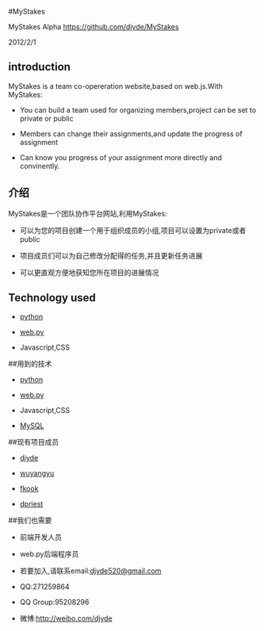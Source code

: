 #MyStakes

MyStakes Alpha
https://github.com/djyde/MyStakes

2012/2/1

## introduction

MyStakes is a team co-opereration website,based on web.js.With MyStakes:

* You can build a team used for organizing members,project can be set to private or public

* Members can change their assignments,and update the progress of assignment

* Can know you progress of your assignment more directly and convinently.

## 介绍

MyStakes是一个团队协作平台网站,利用MyStakes:

* 可以为您的项目创建一个用于组织成员的小组,项目可以设置为private或者public

* 项目成员们可以为自己修改分配得的任务,并且更新任务进展

* 可以更直观方便地获知您所在项目的进展情况

## Technology used

* [python](http://www.python.org)

* [web.py](http://www.webpy.org)

* Javascript,CSS

##用到的技术

* [python](http://www.python.org)

* [web.py](http://www.webpy.org)

* Javascript,CSS
* [MySQL](http://www.mysql.com)

##现有项目成员

* [djyde](https://github.com/djyde)

* [wuyangyu](https://github.com/wuyangyu)

* [fkook](https://github.com/fkook)

* [dpriest](https://github.com/dpriest)

##我们也需要

* 前端开发人员

* web.py后端程序员

* 若要加入,请联系email:djyde520@gmail.com
* QQ:271259864
* QQ Group:95208296
* 微博:http://weibo.com/djyde
